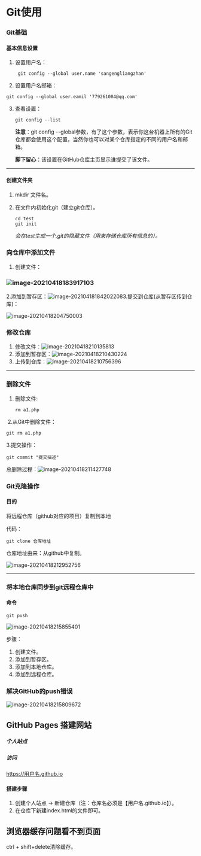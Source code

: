 # Git使用

### Git基础

#### 基本信息设置

1. 设置用户名：

   ```
    git config --global user.name 'sangengliangzhan'
   ```

   

2.  设置用户名邮箱：

   ```
   git config --global user.eamil '779261084@qq.com'
   ```

   

3. 查看设置：

   ```
   git config --list
   ```

   **注意**：git config --global参数，有了这个参数，表示你这台机器上所有的Git仓库都会使用这个配置，当然你也可以对某个仓库指定的不同的用户名和邮箱。

   **脚下留心**：该设置在GitHub仓库主页显示谁提交了该文件。

-------

#### 创建文件夹

1. mkdir 文件名。

2. 在文件内初始化git（建立git仓库）。

   ```
   cd test
   git init
   ```

   *会在test生成一个.git的隐藏文件（用来存储仓库所有信息的）。*

### 向仓库中添加文件

1. 创建文件：

### ![image-20210418183917103](https://i.loli.net/2021/04/19/nwMfWKZJzEHiDkL.png)

2.添加到暂存区：![image-20210418184202208](https://i.loli.net/2021/04/19/e7Kw6lGVI1qpm8P.png)3.提交到仓库(从暂存区传到仓库)：

![image-20210418204750003](https://i.loli.net/2021/04/19/o2YgRjuUyKLasrM.png)

### 修改仓库

1. 修改文件：![image-20210418210135813](https://i.loli.net/2021/04/19/qo7iMVl4dzZXF6D.png)
2. 添加到暂存区：![image-20210418210430224](https://i.loli.net/2021/04/19/T3it5U1ehEa7o9J.png)
3. 上传到仓库：![image-20210418210756396](https://i.loli.net/2021/04/19/clZikKypMvDYjoE.png)

-------------

### 删除文件

1. 删除文件:

   ```
   rm a1.php 
   ```

​    2.从Git中删除文件：

```
git rm a1.php
```

   3.提交操作：

```
git commit "提交描述"
```

总删除过程：![image-20210418211427748](https://i.loli.net/2021/04/19/6arATE7Wz3qbx28.png)



### Git克隆操作

#### 目的

将远程仓库（github对应的项目）复制到本地

代码：

```
git clone 仓库地址
```

仓库地址由来：从github中复制。

![image-20210418212952756](https://i.loli.net/2021/04/19/ZueH4iGN38BWbTO.png)

---------



### 将本地仓库同步到git远程仓库中

#### 命令

```
git push
```

![image-20210418215855401](https://i.loli.net/2021/04/19/kzbg3TyRPqLJij6.png)

步骤：

1. 创建文件。
2. 添加到暂存区。
3. 添加到本地仓库。
4. 添加到远程仓库。





### 解决GitHub的push错误

![image-20210418215809672](https://i.loli.net/2021/04/19/OYBzF8pZCafGuKI.png)

## GitHub Pages 搭建网站

##### 个人站点

##### 访问

https://用户名.github.io

#### 搭建步骤

1. 创建个人站点 -> 新建仓库（注：仓库名必须是【用户名.github.io】）。
2. 在仓库下新建index.html的文件即可。

## 浏览器缓存问题看不到页面

ctrl + shift+delete清除缓存。